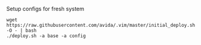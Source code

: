 Setup configs for fresh system
```
wget  https://raw.githubusercontent.com/avida/.vim/master/initial_deploy.sh -O - | bash
./deploy.sh -a base -a config
```
